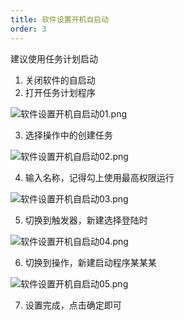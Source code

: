 ```yaml
---
title: 软件设置开机自启动
order: 3
---
```


建议使用任务计划启动

1. 关闭软件的自启动
2. 打开任务计划程序

![软件设置开机自启动01.png](https://zhf-picture.oss-cn-qingdao.aliyuncs.com/my-img/软件设置开机自启动01.png)

3. 选择操作中的创建任务

![软件设置开机自启动02.png](https://zhf-picture.oss-cn-qingdao.aliyuncs.com/my-img/软件设置开机自启动02.png)

4. 输入名称，记得勾上使用最高权限运行

![软件设置开机自启动03.png](https://zhf-picture.oss-cn-qingdao.aliyuncs.com/my-img/软件设置开机自启动03.png)

5. 切换到触发器，新建选择登陆时

![软件设置开机自启动04.png](https://zhf-picture.oss-cn-qingdao.aliyuncs.com/my-img/软件设置开机自启动04.png)

6. 切换到操作，新建启动程序某某某

![软件设置开机自启动05.png](https://zhf-picture.oss-cn-qingdao.aliyuncs.com/my-img/软件设置开机自启动05.png)

7. 设置完成，点击确定即可